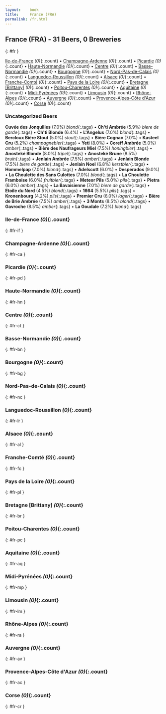 ```yaml
---
layout:    book
title:     France (FRA)
permalink: /fr.html
---
```


## France (FRA) - 31 Beers, 0 Breweries
{: #fr }


[Ile-de-France](#fr-if) _(0)_{:.count} • [Champagne-Ardenne](#fr-ca) _(0)_{:.count} • [Picardie](#fr-pd) _(0)_{:.count} • [Haute-Normandie](#fr-hn) _(0)_{:.count} • [Centre](#fr-ct) _(0)_{:.count} • [Basse-Normandie](#fr-bn) _(0)_{:.count} • [Bourgogne](#fr-bg) _(0)_{:.count} • [Nord-Pas-de-Calais](#fr-nc) _(0)_{:.count} • [Languedoc-Roussillon](#fr-lr) _(0)_{:.count} • [Alsace](#fr-al) _(0)_{:.count} • [Franche-Comté](#fr-fc) _(0)_{:.count} • [Pays de la Loire](#fr-pl) _(0)_{:.count} • [Bretagne [Brittany]](#fr-br) _(0)_{:.count} • [Poitou-Charentes](#fr-pc) _(0)_{:.count} • [Aquitaine](#fr-aq) _(0)_{:.count} • [Midi-Pyrénées](#fr-mp) _(0)_{:.count} • [Limousin](#fr-lm) _(0)_{:.count} • [Rhône-Alpes](#fr-ra) _(0)_{:.count} • [Auvergne](#fr-av) _(0)_{:.count} • [Provence-Alpes-Côte d'Azur](#fr-ac) _(0)_{:.count} • [Corse](#fr-cr) _(0)_{:.count}

### Uncategorized Beers

**Cuvée des Jonquilles** (7.0%) _blond_{:.tags}  • 
**Ch'ti Ambrée** (5.9%) _biere de garde_{:.tags}  • 
**Ch'ti Blonde** (6.4%)   • 
**L'Angelus** (7.0%) _blond_{:.tags}  • 
**Bercloux Bière Stout** (5.0%) _stout_{:.tags}  • 
**Bière Cognac** (7.0%)   • 
**Kasteel Cru** (5.2%) _champagnebier_{:.tags}  • 
**Yeti** (8.0%)   • 
**Coreff Ambrée** (5.0%) _amber_{:.tags}  • 
**Bière des Naufrageurs Miel** (7.5%) _honingbier_{:.tags}  • 
**Anosteké Blonde** (8.0%) _tripel_{:.tags}  • 
**Anosteké Brune** (8.5%) _bruin_{:.tags}  • 
**Jenlain Ambrée** (7.5%) _amber_{:.tags}  • 
**Jenlain Blonde** (7.5%) _biere de garde_{:.tags}  • 
**Jenlain Noel** (6.8%) _kerstbier_{:.tags}  • 
**Hommelpap** (7.0%) _blond_{:.tags}  • 
**Adelscott** (6.0%)   • 
**Desperados** (9.0%)   • 
**La Choulette des Sans Culottes** (7.0%) _blond_{:.tags}  • 
**La Choulette Framboise** (6.0%) _fruitbier_{:.tags}  • 
**Meteor Pils** (5.0%) _pils_{:.tags}  • 
**Pietra** (6.0%) _amber_{:.tags}  • 
**La Bavaisienne** (7.0%) _biere de garde_{:.tags}  • 
**Etoile du Nord** (4.5%) _blond_{:.tags}  • 
**1664** (5.5%) _pils_{:.tags}  • 
**Kronenbourg** (4.2%) _pils_{:.tags}  • 
**Premier Cru** (6.0%) _lager_{:.tags}  • 
**Bière de Brie Ambrée** (7.5%) _amber_{:.tags}  • 
**3 Monts** (8.5%) _blond_{:.tags}  • 
**Gavroche** (8.5%) _amber_{:.tags}  • 
**La Goudale** (7.2%) _blond_{:.tags} 




### Ile-de-France _(0)_{:.count}
{: #fr-if }




<div class='columns2' markdown='1'>


</div>





### Champagne-Ardenne _(0)_{:.count}
{: #fr-ca }




<div class='columns2' markdown='1'>


</div>





### Picardie _(0)_{:.count}
{: #fr-pd }




<div class='columns2' markdown='1'>


</div>





### Haute-Normandie _(0)_{:.count}
{: #fr-hn }




<div class='columns2' markdown='1'>


</div>





### Centre _(0)_{:.count}
{: #fr-ct }




<div class='columns2' markdown='1'>


</div>





### Basse-Normandie _(0)_{:.count}
{: #fr-bn }




<div class='columns2' markdown='1'>


</div>





### Bourgogne _(0)_{:.count}
{: #fr-bg }




<div class='columns2' markdown='1'>


</div>





### Nord-Pas-de-Calais _(0)_{:.count}
{: #fr-nc }




<div class='columns2' markdown='1'>


</div>





### Languedoc-Roussillon _(0)_{:.count}
{: #fr-lr }




<div class='columns2' markdown='1'>


</div>





### Alsace _(0)_{:.count}
{: #fr-al }




<div class='columns2' markdown='1'>


</div>





### Franche-Comté _(0)_{:.count}
{: #fr-fc }




<div class='columns2' markdown='1'>


</div>





### Pays de la Loire _(0)_{:.count}
{: #fr-pl }




<div class='columns2' markdown='1'>


</div>





### Bretagne [Brittany] _(0)_{:.count}
{: #fr-br }




<div class='columns2' markdown='1'>


</div>





### Poitou-Charentes _(0)_{:.count}
{: #fr-pc }




<div class='columns2' markdown='1'>


</div>





### Aquitaine _(0)_{:.count}
{: #fr-aq }




<div class='columns2' markdown='1'>


</div>





### Midi-Pyrénées _(0)_{:.count}
{: #fr-mp }




<div class='columns2' markdown='1'>


</div>





### Limousin _(0)_{:.count}
{: #fr-lm }




<div class='columns2' markdown='1'>


</div>





### Rhône-Alpes _(0)_{:.count}
{: #fr-ra }




<div class='columns2' markdown='1'>


</div>





### Auvergne _(0)_{:.count}
{: #fr-av }




<div class='columns2' markdown='1'>


</div>





### Provence-Alpes-Côte d'Azur _(0)_{:.count}
{: #fr-ac }




<div class='columns2' markdown='1'>


</div>





### Corse _(0)_{:.count}
{: #fr-cr }




<div class='columns2' markdown='1'>


</div>




 
